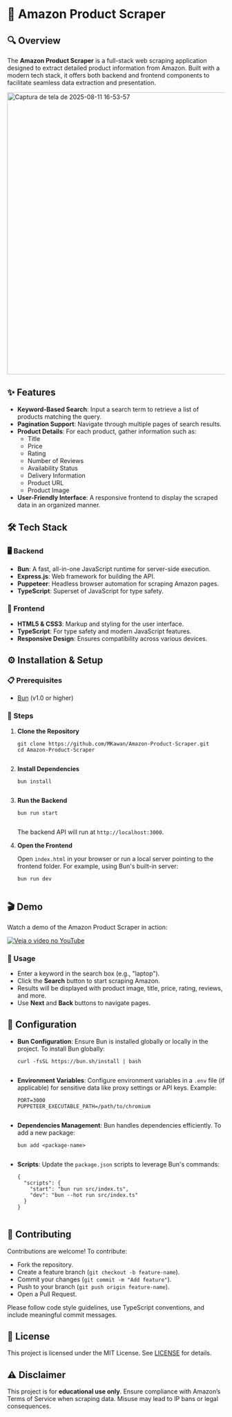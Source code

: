 <!DOCTYPE html>
<html lang="pt-BR">
<head>
  <meta charset="UTF-8" />
  <meta name="viewport" content="width=device-width, initial-scale=1" />
</head>
<body>

  <h1>🛒 Amazon Product Scraper</h1>

  <h2>🔍 Overview</h2>

  <p>
    The <strong>Amazon Product Scraper</strong> is a full-stack web scraping application designed to extract detailed product information from Amazon. Built with a modern tech stack, it offers both backend and frontend components to facilitate seamless data extraction and presentation.
  </p>

  <img width="1356" height="652" alt="Captura de tela de 2025-08-11 16-53-57" src="https://github.com/user-attachments/assets/9828fd0d-483a-49a6-92c0-bc15afd6342b" />

  <h2>✨ Features</h2>

  <ul>
    <li><strong>Keyword-Based Search</strong>: Input a search term to retrieve a list of products matching the query.</li>
    <li><strong>Pagination Support</strong>: Navigate through multiple pages of search results.</li>
    <li><strong>Product Details</strong>: For each product, gather information such as:
      <ul>
        <li>Title</li>
        <li>Price</li>
        <li>Rating</li>
        <li>Number of Reviews</li>
        <li>Availability Status</li>
        <li>Delivery Information</li>
        <li>Product URL</li>
        <li>Product Image</li>
      </ul>
    </li>
    <li><strong>User-Friendly Interface</strong>: A responsive frontend to display the scraped data in an organized manner.</li>
  </ul>

  <h2>🛠️ Tech Stack</h2>

  <h3>🖥️ Backend</h3>
  <ul>
    <li><strong>Bun</strong>: A fast, all-in-one JavaScript runtime for server-side execution.</li>
    <li><strong>Express.js</strong>: Web framework for building the API.</li>
    <li><strong>Puppeteer</strong>: Headless browser automation for scraping Amazon pages.</li>
    <li><strong>TypeScript</strong>: Superset of JavaScript for type safety.</li>
  </ul>

  <h3>🎨 Frontend</h3>
  <ul>
    <li><strong>HTML5 &amp; CSS3</strong>: Markup and styling for the user interface.</li>
    <li><strong>TypeScript</strong>: For type safety and modern JavaScript features.</li>
    <li><strong>Responsive Design</strong>: Ensures compatibility across various devices.</li>
  </ul>

  <h2>⚙️ Installation &amp; Setup</h2>

  <h3>📋 Prerequisites</h3>
  <ul>
    <li><a href="https://bun.sh/" target="_blank" rel="noopener noreferrer">Bun</a> (v1.0 or higher)</li>
  </ul>

  <h3>🚀 Steps</h3>
  <ol>
    <li><strong>Clone the Repository</strong>
      <pre><code>git clone https://github.com/MKawan/Amazon-Product-Scraper.git
cd Amazon-Product-Scraper
      </code></pre>
    </li>
    <li><strong>Install Dependencies</strong>
      <pre><code>bun install
      </code></pre>
    </li>
    <li><strong>Run the Backend</strong>
      <pre><code>bun run start
      </code></pre>
      <p>The backend API will run at <code>http://localhost:3000</code>.</p>
    </li>
    <li><strong>Open the Frontend</strong>
      <p>Open <code>index.html</code> in your browser or run a local server pointing to the frontend folder. For example, using Bun's built-in server:</p>
      <pre><code>bun run dev
      </code></pre>
    </li>
  </ol>

  <h2>🎬 Demo</h2>

  <p>Watch a demo of the Amazon Product Scraper in action:</p>

  [![Veja o vídeo no YouTube](https://img.youtube.com/vi/HD-ajtcCseM/maxresdefault.jpg)](https://www.youtube.com/watch?v=HD-ajtcCseM)

  <h3>📝 Usage</h3>
  <ul>
    <li>Enter a keyword in the search box (e.g., "laptop").</li>
    <li>Click the <strong>Search</strong> button to start scraping Amazon.</li>
    <li>Results will be displayed with product image, title, price, rating, reviews, and more.</li>
    <li>Use <strong>Next</strong> and <strong>Back</strong> buttons to navigate pages.</li>
  </ul>

  <h2>🔧 Configuration</h2>
  <ul>
    <li><strong>Bun Configuration</strong>: Ensure Bun is installed globally or locally in the project. To install Bun globally:
      <pre><code>curl -fsSL https://bun.sh/install | bash
      </code></pre>
    </li>
    <li><strong>Environment Variables</strong>: Configure environment variables in a <code>.env</code> file (if applicable) for sensitive data like proxy settings or API keys. Example:
      <pre><code>PORT=3000
PUPPETEER_EXECUTABLE_PATH=/path/to/chromium
      </code></pre>
    </li>
    <li><strong>Dependencies Management</strong>: Bun handles dependencies efficiently. To add a new package:
      <pre><code>bun add &lt;package-name&gt;
      </code></pre>
    </li>
    <li><strong>Scripts</strong>: Update the <code>package.json</code> scripts to leverage Bun's commands:
      <pre><code>{
  "scripts": {
    "start": "bun run src/index.ts",
    "dev": "bun --hot run src/index.ts"
  }
}
      </code></pre>
    </li>
  </ul>

  <h2>🤝 Contributing</h2>
  <p>Contributions are welcome! To contribute:</p>
  <ul>
    <li>Fork the repository.</li>
    <li>Create a feature branch (<code>git checkout -b feature-name</code>).</li>
    <li>Commit your changes (<code>git commit -m "Add feature"</code>).</li>
    <li>Push to your branch (<code>git push origin feature-name</code>).</li>
    <li>Open a Pull Request.</li>
  </ul>
  <p>Please follow code style guidelines, use TypeScript conventions, and include meaningful commit messages.</p>

  <h2>📄 License</h2>
  <p>This project is licensed under the MIT License. See <a href="LICENSE" target="_blank" rel="noopener noreferrer">LICENSE</a> for details.</p>

  <h2>⚠️ Disclaimer</h2>
  <p>This project is for <strong>educational use only</strong>. Ensure compliance with Amazon’s Terms of Service when scraping data. Misuse may lead to IP bans or legal consequences.</p>

</body>
</html>
